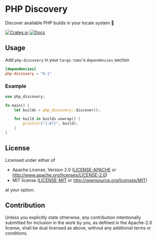# PHP Discovery

Discover available PHP builds in your locale system 🐘

[![Crates.io](https://img.shields.io/crates/v/php-discovery.svg)](https://crates.io/crates/php-discovery)
[![Docs](https://docs.rs/php-discovery/badge.svg)](https://docs.rs/php-discovery/)

## Usage

Add `php-discovery` in your `Cargo.toms`'s `dependencies` section

```toml
[dependencies]
php-discovery = "0.1"
```

### Example

```rust
use php_discovery;

fn main() {
    let builds = php_discovery::discover();

    for build in builds.unwrap() {
        println!("{:#?}", build);
    }
}

```

## License

Licensed under either of

 * Apache License, Version 2.0
   ([LICENSE-APACHE](LICENSE-APACHE) or http://www.apache.org/licenses/LICENSE-2.0)
 * MIT license
   ([LICENSE-MIT](LICENSE-MIT) or http://opensource.org/licenses/MIT)

at your option.

## Contribution

Unless you explicitly state otherwise, any contribution intentionally submitted
for inclusion in the work by you, as defined in the Apache-2.0 license, shall be
dual licensed as above, without any additional terms or conditions.
